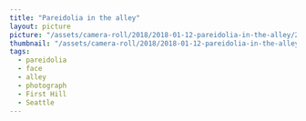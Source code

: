 ```yaml
---
title: "Pareidolia in the alley"
layout: picture
picture: "/assets/camera-roll/2018/2018-01-12-pareidolia-in-the-alley/20180112_050950593_iOS.jpg"
thumbnail: "/assets/camera-roll/2018/2018-01-12-pareidolia-in-the-alley/20180112_050950593_iOS-thumbnail.jpg"
tags:
  - pareidolia
  - face
  - alley
  - photograph
  - First Hill
  - Seattle
---
```

